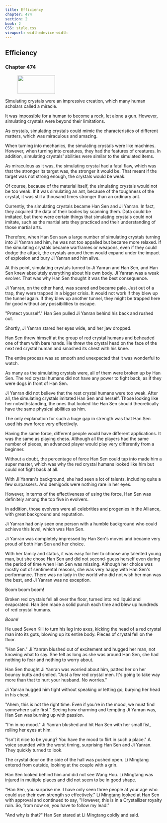```yaml
---
title: Efficiency
chapter: 474
section: 2
book: 2
CSS: style.css
viewport: width=device-width
---
```


## Efficiency

### Chapter 474

<figure>
	<img src="../Images/gem.gif" alt="" id="gem" width="120" height="60" />
</figure>

Simulating crystals were an impressive creation, which many human scholars called a miracle.

It was impossible for a human to become a rock, let alone a gun. However, simulating crystals were beyond their limitations.

As crystals, simulating crystals could mimic the characteristics of different matters, which was miraculous and amazing.

When turning into mechanics, the simulating crystals were like machines. However, when turning into creatures, they had the features of creatures. In addition, simulating crystals' abilities were similar to the simulated items.

As miraculous as it was, the simulating crystal had a fatal flaw, which was that the stronger its target was, the stronger it would be. That meant if the target was not strong enough, the crystals would be weak.

Of course, because of the material itself, the simulating crystals would not be too weak. If it was simulating an ant, because of the toughness of the crystal, it was still a thousand times stronger than an ordinary ant.

Currently, the simulating crystals became Han Sen and Ji Yanran. In fact, they acquired the data of their bodies by scanning them. Data could be imitated, but there were certain things that simulating crystals could not imitate, such as the martial arts they practiced and their understanding of those martial arts.

Therefore, when Han Sen saw a large number of simulating crystals turning into Ji Yanran and him, he was not too appalled but became more relaxed. If the simulating crystals became warframes or weapons, even if they could dodge the attack, the crystals around them would expand under the impact of explosion and bury Ji Yanran and him alive.

At this point, simulating crystals turned to Ji Yanran and Han Sen, and Han Sen knew absolutely everything about his own body. Ji Yanran was a weak evolver. That was why Han Sen thought it was the best consequence.

Ji Yanran, on the other hand, was scared and became pale. Just out of a trap, they were trapped in a bigger crisis. It would not work if they blew up the tunnel again. If they blew up another tunnel, they might be trapped here for good without any possibilities to escape.

"Protect yourself." Han Sen pulled Ji Yanran behind his back and rushed out.

Shortly, Ji Yanran stared her eyes wide, and her jaw dropped.

Han Sen threw himself at the group of red crystal humans and beheaded one of them with bare hands. He threw the crystal head on the face of the next red crystal human and smashed its chest with his knee.

The entire process was so smooth and unexpected that it was wonderful to watch.

As many as the simulating crystals were, all of them were broken up by Han Sen. The red crystal humans did not have any power to fight back, as if they were dogs in front of Han Sen.

Ji Yanran did not believe that the rest crystal humans were too weak. After all, the simulating crystals imitated Han Sen and herself. Those looking like her notwithstanding, the ones that looked like Han Sen should theoretically have the same physical abilities as him.

The only explanation for such a huge gap in strength was that Han Sen used his own force very effectively.

Having the same force, different people would have different applications. It was the same as playing chess. Although all the players had the same number of pieces, an advanced player would play very differently from a beginner.

Without a doubt, the percentage of force Han Sen could tap into made him a super master, which was why the red crystal humans looked like him but could not fight back at all.

With Ji Yanran's background, she had seen a lot of talents, including quite a few surpassers. And demigods were nothing rare in her eyes.

However, in terms of the effectiveness of using the force, Han Sen was definitely among the top five in evolvers.

In addition, those evolvers were all celebrities and progenies in the Alliance, with great background and reputation.

Ji Yanran had only seen one person with a humble background who could achieve this level, which was Han Sen.

Ji Yanran was completely impressed by Han Sen's moves and became very proud of both Han Sen and her choice.

With her family and status, it was easy for her to choose any talented young man, but she chose Han Sen and did not second-guess herself even during the period of time when Han Sen was missing. Although her choice was mostly out of sentimental reasons, she was very happy with Han Sen's performance. There was no lady in the world who did not wish her man was the best, and Ji Yanran was no exception.

Boom boom boom!

Broken red crystals fell all over the floor, turned into red liquid and evaporated. Han Sen made a solid punch each time and blew up hundreds of red crystal humans.

*Boom!*

He used Seven Kill to turn his leg into axes, kicking the head of a red crystal man into its guts, blowing up its entire body. Pieces of crystal fell on the floor.

"Han Sen." Ji Yanran blushed out of excitement and hugged her man, not knowing what to say. She felt as long as she was around Han Sen, she had nothing to fear and nothing to worry about.

Han Sen thought Ji Yanran was worried about him, patted her on her bouncy butts and smiled. "Just a few red crystal men. It's going to take way more than that to hurt your husband. No worries."

Ji Yanran hugged him tight without speaking or letting go, burying her head in his chest.

"Ahem, this is not the right time. Even if you're in the mood, we must find somewhere safe first." Seeing how charming and tempting Ji Yanran was, Han Sen was burning up with passion.

"I'm in no mood." Ji Yanran blushed and hit Han Sen with her small fist, rolling her eyes at him.

"Isn't it nice to be young? You have the mood to flirt in such a place." A voice sounded with the worst timing, surprising Han Sen and Ji Yanran. They quickly turned to look.

The crystal door on the side of the hall was pushed open. Li Mingtang entered from outside, looking at the couple with a grin.

Han Sen looked behind him and did not see Wang Hou. Li Mingtang was injured in multiple places and did not seem to be in good shape.

"Han Sen, you surprise me. I have only seen three people at your age who could use their own strength so effectively." Li Mingtang looked at Han Sen with approval and continued to say, "However, this is in a Crystallizer royalty ruin. So, from now on, you have to follow my lead."

"And why is that?" Han Sen stared at Li Mingtang coldly and said.